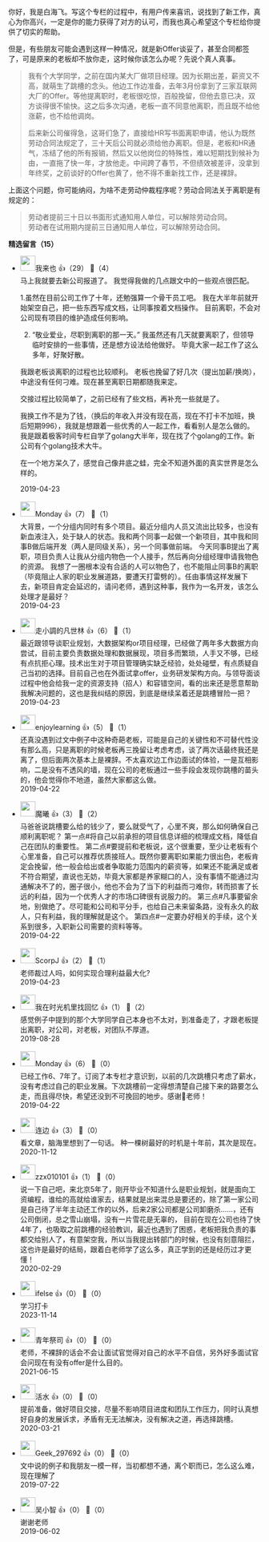 你好，我是白海飞。写这个专栏的过程中，有用户传来喜讯，说找到了新工作，真心为你高兴，一定是你的能力获得了对方的认可，而我也真心希望这个专栏给你提供了切实的帮助。

但是，有些朋友可能会遇到这样一种情况，就是新Offer谈妥了，甚至合同都签了，可是原来的老板却不放你走，这时候你该怎么办呢？先说个真人真事。

> 我有个大学同学，之前在国内某大厂做项目经理。因为长期出差，薪资又不高，就萌生了跳槽的念头。他边工作边准备，去年3月份拿到了三家互联网大厂的Offer。等他提离职时，老板很吃惊，百般挽留，但他去意已决，双方谈得很不愉快。这之后多次沟通，老板一直不同意他离职，而且既不给他涨薪，也不给他调岗。  
>   
> 后来新公司催得急，这哥们急了，直接给HR写书面离职申请，他认为既然劳动合同法规定了，三十天后公司就必须给他办离职。但是，老板和HR通气，冻结了他的所有报销，然后又以他岗位的特殊性，难以短期找到候补为由，一直拖了快一年，才放他走。中间跨了春节，不但绩效被差评，没拿到年终奖，之前谈好的Offer也黄了，他不得不重新找工作，还是裸辞。

上面这个问题，你可能纳闷，为啥不走劳动仲裁程序呢？劳动合同法关于离职是有规定的：

> 劳动者提前三十日以书面形式通知用人单位，可以解除劳动合同。  
> 劳动者在试用期内提前三日通知用人单位，可以解除劳动合同。
<div><strong>精选留言（15）</strong></div><ul>
<li><img src="https://static001.geekbang.org/account/avatar/00/12/64/05/6989dce6.jpg" width="30px"><span>我来也</span> 👍（29） 💬（4）<div>马上我就要去新公司报道了。
我觉得我做的几点跟文中的一些观点很匹配。

1.虽然在目前公司工作了十年，还勉强算一个骨干员工吧。
我在大半年前就开始架空自己，把一些东西写成文档，让同事按着文档操作。
目前离职，不会对公司现有项目的维护造成任何影响。

2. “敬业爱业，尽职到离职的那一天。”
我虽然还有几天就要离职了，但领导临时安排的一些事情，还是想方设法给他做好。
毕竟大家一起工作了这么多年，好聚好散。

我跟老板谈离职的过程也比较顺利。
老板也挽留了好几次（提出加薪&#47;换岗），中途没有任何刁难。现在甚至离职日期都随我来定。

交接过程比较简单了，之前已经有了些文档，再补充一些就是了。

我换工作不是为了钱，（换后的年收入并没有现在高，现在不打卡不加班，换后短期996），我就是想跟着一些优秀的人一起工作，看看别人是怎么做的。
我是跟着极客时间专栏自学了golang大半年，现在找了个golang的工作。新公司有个golang技术大牛。

在一个地方呆久了，感觉自己像井底之蛙，完全不知道外面的真实世界是怎么样的。
</div>2019-04-23</li><br/><li><img src="https://static001.geekbang.org/account/avatar/00/13/16/5b/83a35681.jpg" width="30px"><span>Monday</span> 👍（7） 💬（1）<div>大背景，一个分组内同时有多个项目。最近分组内人员又流出比较多，也没有新血液注入，处于缺人的状态。我和两个同事一起做一个新项目，其中我和同事B做后端开发（两人是同级关系），另一个同事做前端。
今天同事B提出了离职，项目负责人让我从分组内物色一个人接手，然后再向分组经理申请我物色的资源。
   我想了一圈根本没有合适的人可以物色了，也不能阻止同事B的离职（毕竟阻止人家的职业发展道路，要遭天打雷劈的）。任由事情这样发展下去，新项目肯定会延迟的，请问老师，遇到这种事，我作为一名开发，该怎么处理才是最好？</div>2019-04-23</li><br/><li><img src="https://static001.geekbang.org/account/avatar/00/0f/6e/fd/6d0109c0.jpg" width="30px"><span>走小調的凡世林</span> 👍（6） 💬（1）<div>最近跟领导谈职业规划，大数据架构or项目经理，已经做了两年多大数据方向尝试，目前主要负责数据处理和数据展现，项目多而繁琐，人手又不够，已经有点抗拒心理。技术出生对于项目管理确实缺乏经验，处处碰壁，有点质疑自己当初的选择。目前自己也在外面试拿offer，业务研发架构方向。与领导面谈过程中他会给我一定的资源支持（招人）和容错空间，看的出来还是愿意帮助我解决问题的，这也是我纠结的原因，到底是继续呆着还是跳槽冒险一把？</div>2019-04-23</li><br/><li><img src="https://static001.geekbang.org/account/avatar/00/0f/43/2d/af86d73f.jpg" width="30px"><span>enjoylearning</span> 👍（5） 💬（1）<div>还真没遇到过文中例子中这种奇葩老板，可能是自己的关键性和不可替代性没有那么高，只是离职的时候老板再三挽留让考虑考虑，谈了两次话最终我还是离了，但后面两次基本上是裸辞。不太喜欢边工作边面试的体验，一是互相影响，二是没有不透风的墙，现在公司的老板通过一些手段会发现你跳槽的苗头的，他会觉得你不地道，虽然大家都这么做。</div>2019-04-22</li><br/><li><img src="https://static001.geekbang.org/account/avatar/00/0f/f3/a0/a693e561.jpg" width="30px"><span>魔曦</span> 👍（3） 💬（2）<div>马爸爸说跳槽要么给的钱少了，要么就受气了，心里不爽，那么如何确保自己顺利离职呢？
第一点#将自己以前承担的项目信息详细的梳理成文档，降低自己在团队的重要性。
第二点#要提前和老板说，这个很重要，至少让老板有个心里准备，自己可以推荐优质接班人。既然你要离职如果能力很出色，老板肯定会挽留，他一般会给出或者争取能力范围内的薪资等，如果还不能满足或者不符合期望，直说也无妨，毕竟大家都是养家糊口的人，没有事情不能通过沟通解决不了的，圈子很小，他也不会为了当下的利益而刁难你，转而损害了长远的利益，因为一个优秀人才的市场口碑很有说服力的。
第三点#凡事要留余地，别做绝了。尽可能和公司和平分手，也给自己未来留条路，没有永久的敌人，只有利益，我的理解就是这个。
第四点#一定要办好相关的手续，这个关系到很多，入职新公司需要的资料等等。</div>2019-04-22</li><br/><li><img src="https://static001.geekbang.org/account/avatar/00/15/4c/ad/25bca4ef.jpg" width="30px"><span>ScorpJ</span> 👍（2） 💬（1）<div>老师裁过人吗，如何实现合理利益最大化?</div>2019-04-23</li><br/><li><img src="https://static001.geekbang.org/account/avatar/00/15/3b/5a/4e3743e1.jpg" width="30px"><span>我在时光机里找回忆</span> 👍（1） 💬（2）<div>感觉例子中提到的那个大学同学自己本身也不太对，到准备走了，才跟老板提出离职，对公司，对老板，对团队不厚道。</div>2019-08-28</li><br/><li><img src="https://static001.geekbang.org/account/avatar/00/13/16/5b/83a35681.jpg" width="30px"><span>Monday</span> 👍（6） 💬（0）<div>已经工作6、7年了。订阅了本专栏才意识到，以前的几次跳槽只考虑了薪水，没有考虑过自己的职业发展。下次跳槽前一定得想清楚自己接下来的路要怎么走，而且得尽快，希望还没到不可挽回的地步。感谢🙏老师！</div>2019-04-22</li><br/><li><img src="https://static001.geekbang.org/account/avatar/00/15/3c/84/608f679b.jpg" width="30px"><span>连边</span> 👍（3） 💬（0）<div>看文章，脑海里想到了一句话。
种一棵树最好的时机是十年前，其次是现在。</div>2020-11-12</li><br/><li><img src="https://static001.geekbang.org/account/avatar/00/10/88/4c/7d35f6d2.jpg" width="30px"><span>zzx010101</span> 👍（1） 💬（0）<div>说一下自己吧，来北京5年了，刚开毕业不知道什么是职业规划，就是面向工资编程，谁给的高就给谁家去，结果就是出来混总是要还的，除了第一家公司是自己待了半年主动还工作的以外，后来2家公司都是公司卸磨杀……，还有公司倒闭，总之雪山崩塌，没有一片雪花是无辜的，
目前在现在公司也待了快4年了，也吸取之前跳槽的经验教训，最近也遇到了困惑，老板把我负责的事都交给别人了，有意架空我，所以当我提出转部门的时候，也没有刻意阻拦，这也许是最好的结局，跟着白老师学了这么多，真正学到的还是经历过才更懂！</div>2020-02-29</li><br/><li><img src="https://static001.geekbang.org/account/avatar/00/26/eb/d7/90391376.jpg" width="30px"><span>ifelse</span> 👍（0） 💬（0）<div>学习打卡</div>2023-11-14</li><br/><li><img src="https://static001.geekbang.org/account/avatar/00/13/36/94/0b969588.jpg" width="30px"><span>青年祭司</span> 👍（0） 💬（0）<div>老师，不裸辞的话会不会让面试官觉得对自己的水平不自信，另外好多面试官会问现在有没有offer是什么目的。</div>2021-06-15</li><br/><li><img src="https://static001.geekbang.org/account/avatar/00/11/9f/77/3a8fb89f.jpg" width="30px"><span>活水</span> 👍（0） 💬（0）<div>提前准备，做好项目交接，尽量不影响项目进度和团队工作压力，同时认真想好自身的发展诉求，矛盾有无无法解决，没有解决之道，再选择跳槽。</div>2020-03-21</li><br/><li><img src="" width="30px"><span>Geek_297692</span> 👍（0） 💬（0）<div>文中说的例子和我朋友一模一样，当初都想不通，离个职而已，怎么这么难，现在理解了</div>2019-07-22</li><br/><li><img src="https://static001.geekbang.org/account/avatar/00/14/00/4e/be2b206b.jpg" width="30px"><span>吴小智</span> 👍（0） 💬（0）<div>谢谢老师</div>2019-06-02</li><br/>
</ul>